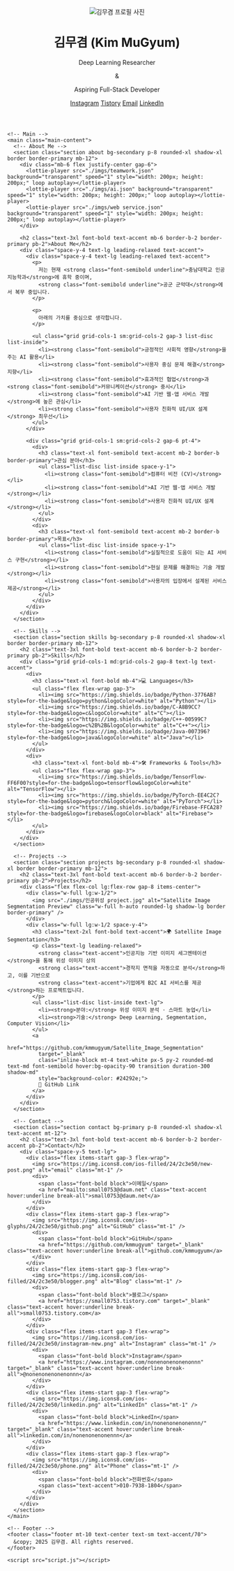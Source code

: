 <!DOCTYPE html>
<html lang="ko">
  <head>
    <meta charset="UTF-8" />
    <meta name="viewport" content="width=device-width, initial-scale=1.0" />
    <title>김무겸 포트폴리오</title>
    <link rel="stylesheet" href="style.css" />
    <script src="https://cdn.tailwindcss.com"></script>
    <link href="https://fonts.googleapis.com/css2?family=Inter:wght@300;400;600;700&display=swap" rel="stylesheet" />
    <script src="https://unpkg.com/@lottiefiles/lottie-player@latest/dist/lottie-player.js"></script>
  </head>
  <body class="min-h-screen flex flex-col items-center py-8 px-4 sm:px-6 lg:px-8">
    <!-- Header -->
    <header class="hero-section flex flex-col md:flex-row items-center justify-center bg-primary text-accent rounded-xl shadow-xl p-8 mb-12 text-center md:text-left">
      <div class="hero-img mb-6 md:mb-0 md:mr-8">
        <img src="./imgs/profile.JPG" alt="김무겸 프로필 사진" class="w-36 h-36 rounded-full border-4 border-secondary shadow-lg object-cover" />
      </div>
      <div class="hero-text space-y-4">
        <h1 class="text-4xl sm:text-5xl font-extrabold">
          김무겸 <span class="text-secondary">(Kim MuGyum)</span>
        </h1>
        <div class="text-xl sm:text-2xl font-semibold italic text-accent/80 leading-snug">
          <p>Deep Learning Researcher</p>
          <p>&</p>
          <p>Aspiring Full-Stack Developer</p>
        </div>
        <div class="social-links flex flex-wrap justify-center md:justify-start gap-3 mt-4">
          <a href="https://www.instagram.com/nonenonenonenonnn" target="_blank" class="bg-accent text-secondary px-5 py-2 rounded-md font-medium hover:bg-opacity-90 transition shadow-md">Instagram</a>
          <a href="https://small0753.tistory.com" target="_blank" class="bg-accent text-secondary px-5 py-2 rounded-md font-medium hover:bg-opacity-90 transition shadow-md">Tistory</a>
          <a href="mailto:small0753@daum.net" class="bg-accent text-secondary px-5 py-2 rounded-md font-medium hover:bg-opacity-90 transition shadow-md">Email</a>
          <a href="https://www.linkedin.com/in/nonenonenonennn/" target="_blank" class="bg-accent text-secondary px-5 py-2 rounded-md font-medium hover:bg-opacity-90 transition shadow-md">LinkedIn</a>
        </div>
      </div>
    </header>

    <!-- Main -->
    <main class="main-content">
      <!-- About Me -->
      <section class="section about bg-secondary p-8 rounded-xl shadow-xl border border-primary mb-12">
        <div class="mb-6 flex justify-center gap-6">
          <lottie-player src="./imgs/teamwork.json" background="transparent" speed="1" style="width: 200px; height: 200px;" loop autoplay></lottie-player>
          <lottie-player src="./imgs/ai.json" background="transparent" speed="1" style="width: 200px; height: 200px;" loop autoplay></lottie-player>
          <lottie-player src="./imgs/web service.json" background="transparent" speed="1" style="width: 200px; height: 200px;" loop autoplay></lottie-player>
        </div>

        <h2 class="text-3xl font-bold text-accent mb-6 border-b-2 border-primary pb-2">About Me</h2>
        <div class="space-y-4 text-lg leading-relaxed text-accent">
          <div class="space-y-4 text-lg leading-relaxed text-accent">
            <p>
              저는 현재 <strong class="font-semibold underline">충남대학교 인공지능학과</strong>에 휴학 중이며, 
              <strong class="font-semibold underline">공군 군악대</strong>에서 복무 중입니다.
            </p>

            <p>
              아래의 가치를 중심으로 생각합니다.
            </p>

            <ul class="grid grid-cols-1 sm:grid-cols-2 gap-3 list-disc list-inside">
              <li><strong class="font-semibold">긍정적인 사회적 영향</strong>을 주는 AI 활용</li>
              <li><strong class="font-semibold">사용자 중심 문제 해결</strong> 지향</li>
              <li><strong class="font-semibold">효과적인 협업</strong>과 <strong class="font-semibold">커뮤니케이션</strong> 중시</li>
              <li><strong class="font-semibold">AI 기반 웹·앱 서비스 개발</strong>에 높은 관심</li>
              <li><strong class="font-semibold">사용자 친화적 UI/UX 설계</strong> 최우선</li>
            </ul>
          </div>

          <div class="grid grid-cols-1 sm:grid-cols-2 gap-6 pt-4">
            <div>
              <h3 class="text-xl font-semibold text-accent mb-2 border-b border-primary">관심 분야</h3>
              <ul class="list-disc list-inside space-y-1">
                <li><strong class="font-semibold">컴퓨터 비전 (CV)</strong></li>
                <li><strong class="font-semibold">AI 기반 웹·앱 서비스 개발</strong></li>
                <li><strong class="font-semibold">사용자 친화적 UI/UX 설계</strong></li>
              </ul>
            </div>
            <div>
              <h3 class="text-xl font-semibold text-accent mb-2 border-b border-primary">목표</h3>
              <ul class="list-disc list-inside space-y-1">
                <li><strong class="font-semibold">실질적으로 도움이 되는 AI 서비스 구현</strong></li>
                <li><strong class="font-semibold">현실 문제를 해결하는 기술 개발</strong></li>
                <li><strong class="font-semibold">사용자의 입장에서 설계된 서비스 제공</strong></li>
              </ul>
            </div>
          </div>
        </div>
      </section>

      <!-- Skills -->
      <section class="section skills bg-secondary p-8 rounded-xl shadow-xl border border-primary mb-12">
        <h2 class="text-3xl font-bold text-accent mb-6 border-b-2 border-primary pb-2">Skills</h2>
        <div class="grid grid-cols-1 md:grid-cols-2 gap-8 text-lg text-accent">
          <div>
            <h3 class="text-xl font-bold mb-4">💻 Languages</h3>
            <ul class="flex flex-wrap gap-3">
              <li><img src="https://img.shields.io/badge/Python-3776AB?style=for-the-badge&logo=python&logoColor=white" alt="Python"></li>
              <li><img src="https://img.shields.io/badge/C-A8B9CC?style=for-the-badge&logo=c&logoColor=white" alt="C"></li>
              <li><img src="https://img.shields.io/badge/C++-00599C?style=for-the-badge&logo=c%2B%2B&logoColor=white" alt="C++"></li>
              <li><img src="https://img.shields.io/badge/Java-007396?style=for-the-badge&logo=java&logoColor=white" alt="Java"></li>
            </ul>
          </div>
          <div>
            <h3 class="text-xl font-bold mb-4">🛠️ Frameworks & Tools</h3>
            <ul class="flex flex-wrap gap-3">
              <li><img src="https://img.shields.io/badge/TensorFlow-FF6F00?style=for-the-badge&logo=tensorflow&logoColor=white" alt="TensorFlow"></li>
              <li><img src="https://img.shields.io/badge/PyTorch-EE4C2C?style=for-the-badge&logo=pytorch&logoColor=white" alt="PyTorch"></li>
              <li><img src="https://img.shields.io/badge/Firebase-FFCA28?style=for-the-badge&logo=firebase&logoColor=black" alt="Firebase"></li>
            </ul>
          </div>
        </div>
      </section>

      <!-- Projects -->
      <section class="section projects bg-secondary p-8 rounded-xl shadow-xl border border-primary mb-12">
        <h2 class="text-3xl font-bold text-accent mb-6 border-b-2 border-primary pb-2">Projects</h2>
        <div class="flex flex-col lg:flex-row gap-8 items-center">
          <div class="w-full lg:w-1/2">
            <img src="./imgs/인공위성 project.jpg" alt="Satellite Image Segmentation Preview" class="w-full h-auto rounded-lg shadow-lg border border-primary" />
          </div>
          <div class="w-full lg:w-1/2 space-y-4">
            <h3 class="text-2xl font-bold text-accent">🌍 Satellite Image Segmentation</h3>
            <p class="text-lg leading-relaxed">
              <strong class="text-accent">인공지능 기반 이미지 세그멘테이션</strong>을 통해 위성 이미지 상의 
              <strong class="text-accent">경작지 면적을 자동으로 분석</strong>하고, 이를 기반으로 
              <strong class="text-accent">기업에게 B2C AI 서비스를 제공</strong>하는 프로젝트입니다.
            </p>
            <ul class="list-disc list-inside text-lg">
              <li><strong>분야:</strong> 위성 이미지 분석 · 스마트 농업</li>
              <li><strong>기술:</strong> Deep Learning, Segmentation, Computer Vision</li>
            </ul>
            <a 
              href="https://github.com/kmmugyum/Satellite_Image_Segmentation" 
              target="_blank" 
              class="inline-block mt-4 text-white px-5 py-2 rounded-md text-md font-semibold hover:bg-opacity-90 transition duration-300 shadow-md"
              style="background-color: #24292e;">
              🔗 GitHub Link
            </a>
          </div>
        </div>
      </section>

      <!-- Contact -->
      <section class="section contact bg-primary p-8 rounded-xl shadow-xl text-accent mt-12">
        <h2 class="text-3xl font-bold text-accent mb-6 border-b-2 border-accent pb-2">Contact</h2>
        <div class="space-y-5 text-lg">
          <div class="flex items-start gap-3 flex-wrap">
            <img src="https://img.icons8.com/ios-filled/24/2c3e50/new-post.png" alt="email" class="mt-1" />
            <div>
              <span class="font-bold block">이메일</span>
              <a href="mailto:small0753@daum.net" class="text-accent hover:underline break-all">small0753@daum.net</a>
            </div>
          </div>
          <div class="flex items-start gap-3 flex-wrap">
            <img src="https://img.icons8.com/ios-glyphs/24/2c3e50/github.png" alt="GitHub" class="mt-1" />
            <div>
              <span class="font-bold block">GitHub</span>
              <a href="https://github.com/kmmugyum" target="_blank" class="text-accent hover:underline break-all">github.com/kmmugyum</a>
            </div>
          </div>
          <div class="flex items-start gap-3 flex-wrap">
            <img src="https://img.icons8.com/ios-filled/24/2c3e50/blogger.png" alt="Blog" class="mt-1" />
            <div>
              <span class="font-bold block">블로그</span>
              <a href="https://small0753.tistory.com" target="_blank" class="text-accent hover:underline break-all">small0753.tistory.com</a>
            </div>
          </div>
          <div class="flex items-start gap-3 flex-wrap">
            <img src="https://img.icons8.com/ios-filled/24/2c3e50/instagram-new.png" alt="Instagram" class="mt-1" />
            <div>
              <span class="font-bold block">Instagram</span>
              <a href="https://www.instagram.com/nonenonenonenonnn" target="_blank" class="text-accent hover:underline break-all">@nonenonenonenonnn</a>
            </div>
          </div>
          <div class="flex items-start gap-3 flex-wrap">
            <img src="https://img.icons8.com/ios-filled/24/2c3e50/linkedin.png" alt="LinkedIn" class="mt-1" />
            <div>
              <span class="font-bold block">LinkedIn</span>
              <a href="https://www.linkedin.com/in/nonenonenonennn/" target="_blank" class="text-accent hover:underline break-all">linkedin.com/in/nonenonenonennn</a>
            </div>
          </div>
          <div class="flex items-start gap-3 flex-wrap">
            <img src="https://img.icons8.com/ios-filled/24/2c3e50/phone.png" alt="Phone" class="mt-1" />
            <div>
              <span class="font-bold block">전화번호</span>
              <span class="text-accent">010-7938-1804</span>
            </div>
          </div>
        </div>
      </section>
    </main>

    <!-- Footer -->
    <footer class="footer mt-10 text-center text-sm text-accent/70">
      &copy; 2025 김무겸. All rights reserved.
    </footer>

    <script src="script.js"></script>
  </body>
</html>
